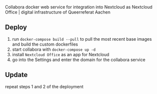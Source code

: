 Collabora docker web service for integration into Nextcloud as Nextcloud Office | digital infrastructure of Queerreferat Aachen

## Deploy

1. run `docker-compose build --pull` to pull the most recent base images and build the custom dockerfiles
2. start collabora with `docker-compose up -d`
3. install `Nextcloud Office` as an app for Nextcloud
4. go into the Settings and enter the domain for the collabora service

## Update

repeat steps 1 and 2 of the deployment
